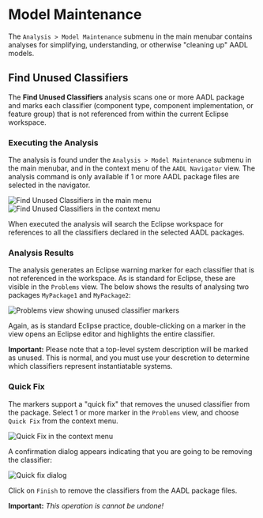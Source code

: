 <!--
Copyright (c) 2004-2025 Carnegie Mellon University and others. (see Contributors file). 
All Rights Reserved.

NO WARRANTY. ALL MATERIAL IS FURNISHED ON AN "AS-IS" BASIS. CARNEGIE MELLON UNIVERSITY MAKES NO WARRANTIES OF ANY
KIND, EITHER EXPRESSED OR IMPLIED, AS TO ANY MATTER INCLUDING, BUT NOT LIMITED TO, WARRANTY OF FITNESS FOR PURPOSE
OR MERCHANTABILITY, EXCLUSIVITY, OR RESULTS OBTAINED FROM USE OF THE MATERIAL. CARNEGIE MELLON UNIVERSITY DOES NOT
MAKE ANY WARRANTY OF ANY KIND WITH RESPECT TO FREEDOM FROM PATENT, TRADEMARK, OR COPYRIGHT INFRINGEMENT.

This program and the accompanying materials are made available under the terms of the Eclipse Public License 2.0
which is available at https://www.eclipse.org/legal/epl-2.0/
SPDX-License-Identifier: EPL-2.0

Created, in part, with funding and support from the United States Government. (see Acknowledgments file).

This program includes and/or can make use of certain third party source code, object code, documentation and other
files ("Third Party Software"). The Third Party Software that is used by this program is dependent upon your system
configuration. By using this program, You agree to comply with any and all relevant Third Party Software terms and
conditions contained in any such Third Party Software or separate license file distributed with such Third Party
Software. The parties who own the Third Party Software ("Third Party Licensors") are intended third party benefici-
aries to this license with respect to the terms applicable to their Third Party Software. Third Party Software li-
censes only apply to the Third Party Software and not any other portion of this program or this program as a whole.
-->
# Model Maintenance

The `Analysis > Model Maintenance` submenu in the main menubar contains analyses for simplifying, understanding, or otherwise "cleaning up" AADL models.  

## Find Unused Classifiers

The **Find Unused Classifiers** analysis scans one or more AADL package and marks each classifier (component type, component implementation, or feature group) that is not referenced from within the current Eclipse workspace.  

### Executing the Analysis

The analysis is found under the `Analysis > Model Maintenance` submenu in the main menubar, and in the context menu of the `AADL Navigator` view.  The analysis command is only available if 1 or more AADL package files are selected in the navigator.

![Find Unused Classifiers in the main menu](images/find-unused-main-menu.png)
![Find Unused Classifiers in the context menu](images/find-unused-context-menu.png)

When executed the analysis will search the Eclipse workspace for references to all the classifiers declared in the selected AADL packages.  

### Analysis Results

The analysis generates an Eclipse warning marker for each classifier that is not referenced in the workspace.  As is standard for Eclipse, these are visible in the `Problems` view.  The below shows the results of analysing two packages `MyPackage1` and `MyPackage2`:

![Problems view showing unused classifier markers](images/unused-markers.png)

Again, as is standard Eclipse practice, double-clicking on a marker in the view opens an Eclipse editor and highlights the entire classifier.

**Important:** Please note that a top-level system description will be marked as unused.  This is normal, and you must use your descretion to determine which classifiers represent instantiatable systems.


### Quick Fix

The markers support a "quick fix" that removes the unused classifier from the package.  Select 1 or more marker in the `Problems` view, and choose `Quick Fix` from the context menu.

![Quick Fix in the context menu](images/quick-fix-menu.png)

A confirmation dialog appears indicating that you are going to be removing the classifier:

![Quick fix dialog](images/quick-fix-dialog.png)

Click on `Finish` to remove the classifiers from the AADL package files.  

**Important:** _This operation is cannot be undone!_



